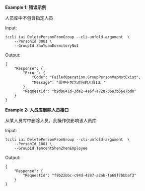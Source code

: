 **Example 1: 错误示例**

人员库中不包含指定人员

Input: 

```
tccli iai DeletePersonFromGroup --cli-unfold-argument  \
    --PersonId 3001 \
    --GroupId ZhuYuanDormitoryNo1
```

Output: 
```
{
    "Response": {
        "Error": {
            "Code": "FailedOperation.GroupPersonMapNotExist",
            "Message": "组中不包含对应的人员Id。"
        },
        "RequestId": "b9d9641d-3de2-4a6f-a728-36a3b66e7bd0"
    }
}
```

**Example 2: 人员库删除人员接口**

从某人员库中删除人员，此操作仅影响该人员库

Input: 

```
tccli iai DeletePersonFromGroup --cli-unfold-argument  \
    --PersonId 1001 \
    --GroupId TencentShenZhenEmployee
```

Output: 
```
{
    "Response": {
        "RequestId": "f9b22bbc-c94d-4287-a2ab-fa68f7bbbaf3"
    }
}
```

